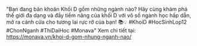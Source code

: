 "Bạn đang băn khoăn Khối D gồm những ngành nào? Hãy cùng khám phá thế giới đa dạng và đầy tiềm năng của khối D với vô số ngành học hấp dẫn, mở ra cánh cửa cho tương lai rực rỡ của bạn! 📚💡 
#KhoiD  #HocSinhLop12 #ChonNganh #ThiDaiHoc #Monava"
Xem chi tiết tại: https://monava.vn/khoi-d-gom-nhung-nganh-nao/
